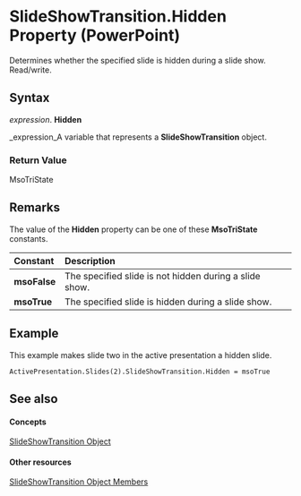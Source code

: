 
# SlideShowTransition.Hidden Property (PowerPoint)

Determines whether the specified slide is hidden during a slide show. Read/write.


## Syntax

 _expression_. **Hidden**

 _expression_A variable that represents a  **SlideShowTransition** object.


### Return Value

MsoTriState


## Remarks

The value of the  **Hidden** property can be one of these **MsoTriState** constants.



|**Constant**|**Description**|
|:-----|:-----|
| **msoFalse**| The specified slide is not hidden during a slide show.|
| **msoTrue**| The specified slide is hidden during a slide show.|

## Example

This example makes slide two in the active presentation a hidden slide.


```
ActivePresentation.Slides(2).SlideShowTransition.Hidden = msoTrue
```


## See also


#### Concepts


 [SlideShowTransition Object](60707d0d-62a8-0366-c22f-c5c5635fd762.md)
#### Other resources


 [SlideShowTransition Object Members](38c7de3f-ed1d-c01b-8b64-e60475c9ad2a.md)
